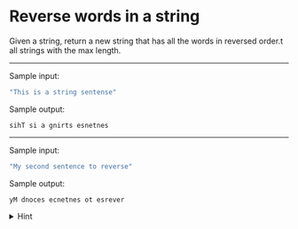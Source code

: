 # Reverse words in a string
Given a string, return a new string that has all the words in reversed order.t all strings with the max length.

---
Sample input:
``` java
"This is a string sentense"
```
Sample output:
```
sihT si a gnirts esnetnes
```
---
Sample input:
``` java
"My second sentence to reverse"
```
Sample output:
```
yM dnoces ecnetnes ot esrever
```

<details><summary>Hint</summary>
Use the string method <i>.split()</i> to make an array of strings and then assemble them back.
</details>